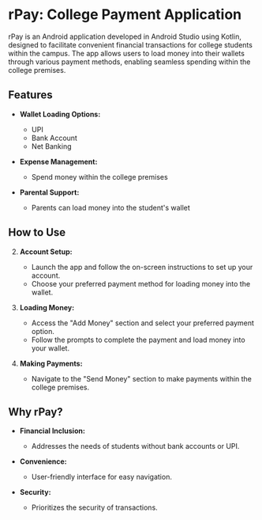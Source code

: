 # rPay: College Payment Application

rPay is an Android application developed in Android Studio using Kotlin, designed to facilitate convenient financial transactions for college students within the campus. The app allows users to load money into their wallets through various payment methods, enabling seamless spending within the college premises.

## Features

- **Wallet Loading Options:**
  - UPI
  - Bank Account
  - Net Banking

- **Expense Management:**
  - Spend money within the college premises

- **Parental Support:**
  - Parents can load money into the student's wallet

## How to Use

2. **Account Setup:**
   - Launch the app and follow the on-screen instructions to set up your account.
   - Choose your preferred payment method for loading money into the wallet.

3. **Loading Money:**
   - Access the "Add Money" section and select your preferred payment option.
   - Follow the prompts to complete the payment and load money into your wallet.

4. **Making Payments:**
   - Navigate to the "Send Money" section to make payments within the college premises.

## Why rPay?

- **Financial Inclusion:**
  - Addresses the needs of students without bank accounts or UPI.

- **Convenience:**
  - User-friendly interface for easy navigation.

- **Security:**
  - Prioritizes the security of transactions.
